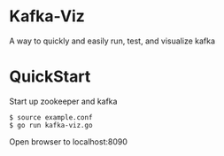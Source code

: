 Kafka-Viz
===
A way to quickly and easily run, test, and visualize kafka

QuickStart
===
Start up zookeeper and kafka

```
$ source example.conf
$ go run kafka-viz.go
```

Open browser to localhost:8090
